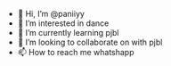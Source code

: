 - 👋 Hi, I’m @paniiyy
- 👀 I’m interested in dance
- 🌱 I’m currently learning pjbl
- 💞️ I’m looking to collaborate on with pjbl
- 📫 How to reach me whatshapp

<!---
paniiyy/paniiyy is a ✨ special ✨ repository because its `README.md` (this file) appears on your GitHub profile.
You can click the Preview link to take a look at your changes.
--->
